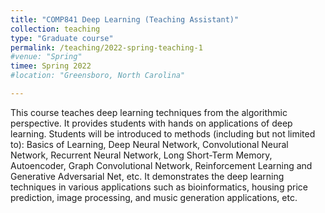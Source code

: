 ```yaml
---
title: "COMP841 Deep Learning (Teaching Assistant)"
collection: teaching
type: "Graduate course"
permalink: /teaching/2022-spring-teaching-1
#venue: "Spring"
timee: Spring 2022
#location: "Greensboro, North Carolina"

---
```

This course teaches deep learning techniques from the algorithmic perspective. It provides students with hands on applications of deep learning. Students will be introduced to methods (including but not limited to): Basics of Learning, Deep Neural Network, Convolutional Neural Network, Recurrent Neural Network, Long Short-Term Memory, Autoencoder, Graph Convolutional Network, Reinforcement Learning and Generative Adversarial Net, etc. It demonstrates the deep learning techniques in various applications such as bioinformatics, housing price prediction, image processing, and music generation applications, etc.

